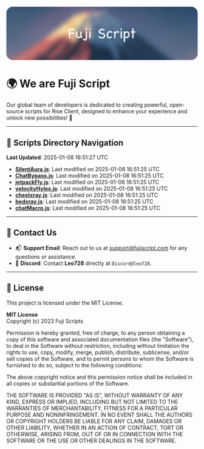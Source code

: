 ![Banner](.github/b.webp)

# 🌍 **We are Fuji Script**

Our global team of developers is dedicated to creating powerful, open-source scripts for Rise Client, designed to enhance your experience and unlock new possibilities! 🌟

---
<!-- SCRIPTS_NAVIGATION_START -->
## 📂 **Scripts Directory Navigation**

**Last Updated**: 2025-01-08 16:51:27 UTC

- **[SilentAura.js](scripts/SilentAura.js)**: Last modified on 2025-01-08 16:51:25 UTC
- **[ChatBypass.js](scripts/ChatBypass.js)**: Last modified on 2025-01-08 16:51:25 UTC
- **[jetpackFly.js](scripts/jetpackFly.js)**: Last modified on 2025-01-08 16:51:25 UTC
- **[velocityHylex.js](scripts/velocityHylex.js)**: Last modified on 2025-01-08 16:51:25 UTC
- **[chestxray.js](scripts/chestxray.js)**: Last modified on 2025-01-08 16:51:25 UTC
- **[bedxray.js](scripts/bedxray.js)**: Last modified on 2025-01-08 16:51:25 UTC
- **[chatMacro.js](scripts/chatMacro.js)**: Last modified on 2025-01-08 16:51:25 UTC

<!-- SCRIPTS_NAVIGATION_END -->

---

## 💬 **Contact Us**  
- 📬 **Support Email**: Reach out to us at [support@fujiscript.com](mailto:support@fujiscript.com) for any questions or assistance.  
- 💬 **Discord**: Contact **Leo728** directly at `Discord@leo728`.

---

## 📜 **License**

This project is licensed under the MIT License.  

**MIT License**  
Copyright (c) 2023 Fuji Scripts  

Permission is hereby granted, free of charge, to any person obtaining a copy of this software and associated documentation files (the "Software"), to deal in the Software without restriction, including without limitation the rights to use, copy, modify, merge, publish, distribute, sublicense, and/or sell copies of the Software, and to permit persons to whom the Software is furnished to do so, subject to the following conditions:  

The above copyright notice and this permission notice shall be included in all copies or substantial portions of the Software.  

THE SOFTWARE IS PROVIDED "AS IS", WITHOUT WARRANTY OF ANY KIND, EXPRESS OR IMPLIED, INCLUDING BUT NOT LIMITED TO THE WARRANTIES OF MERCHANTABILITY, FITNESS FOR A PARTICULAR PURPOSE AND NONINFRINGEMENT. IN NO EVENT SHALL THE AUTHORS OR COPYRIGHT HOLDERS BE LIABLE FOR ANY CLAIM, DAMAGES OR OTHER LIABILITY, WHETHER IN AN ACTION OF CONTRACT, TORT OR OTHERWISE, ARISING FROM, OUT OF OR IN CONNECTION WITH THE SOFTWARE OR THE USE OR OTHER DEALINGS IN THE SOFTWARE.  
